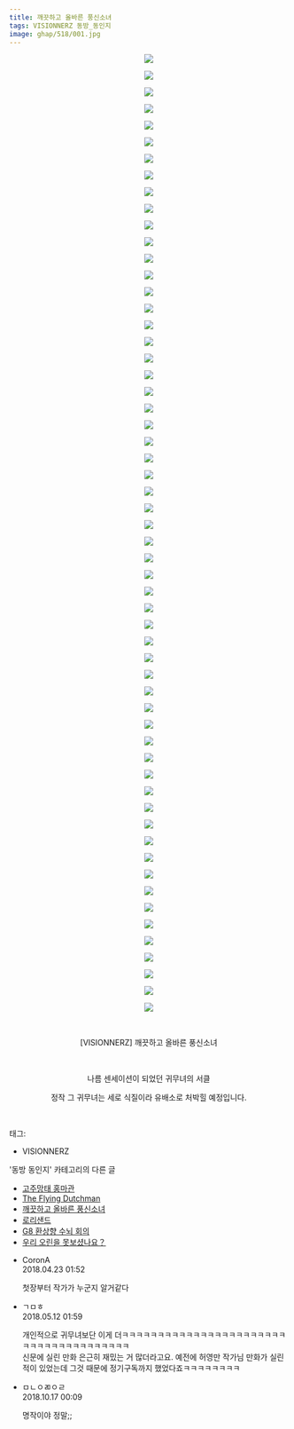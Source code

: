 ```yaml
---
title: 깨끗하고 올바른 풍신소녀
tags: VISIONNERZ 동방_동인지
image: ghap/518/001.jpg
---
```

<div class="article">
<p style="text-align: center; clear: none; float: none;"><img src="{{ site.nasurl }}/ghap/518/001.jpg"/></p>
<p style="text-align: center; clear: none; float: none;"><img src="{{ site.nasurl }}/ghap/518/002.jpg"/></p>
<p style="text-align: center; clear: none; float: none;"><img src="{{ site.nasurl }}/ghap/518/003.jpg"/></p>
<p style="text-align: center; clear: none; float: none;"><img src="{{ site.nasurl }}/ghap/518/004.jpg"/></p>
<p style="text-align: center; clear: none; float: none;"><img src="{{ site.nasurl }}/ghap/518/005.jpg"/></p>
<p style="text-align: center; clear: none; float: none;"><img src="{{ site.nasurl }}/ghap/518/006.jpg"/></p>
<p style="text-align: center; clear: none; float: none;"><img src="{{ site.nasurl }}/ghap/518/007.jpg"/></p>
<p style="text-align: center; clear: none; float: none;"><img src="{{ site.nasurl }}/ghap/518/008.jpg"/></p>
<p style="text-align: center; clear: none; float: none;"><img src="{{ site.nasurl }}/ghap/518/009.jpg"/></p>
<p style="text-align: center; clear: none; float: none;"><img src="{{ site.nasurl }}/ghap/518/010.jpg"/></p>
<p style="text-align: center; clear: none; float: none;"><img src="{{ site.nasurl }}/ghap/518/011.jpg"/></p>
<p style="text-align: center; clear: none; float: none;"><img src="{{ site.nasurl }}/ghap/518/012.jpg"/></p>
<p style="text-align: center; clear: none; float: none;"><img src="{{ site.nasurl }}/ghap/518/013.jpg"/></p>
<p style="text-align: center; clear: none; float: none;"><img src="{{ site.nasurl }}/ghap/518/014.jpg"/></p>
<p style="text-align: center; clear: none; float: none;"><img src="{{ site.nasurl }}/ghap/518/015.jpg"/></p>
<p style="text-align: center; clear: none; float: none;"><img src="{{ site.nasurl }}/ghap/518/016.jpg"/></p>
<p style="text-align: center; clear: none; float: none;"><img src="{{ site.nasurl }}/ghap/518/017.jpg"/></p>
<p style="text-align: center; clear: none; float: none;"><img src="{{ site.nasurl }}/ghap/518/018.jpg"/></p>
<p style="text-align: center; clear: none; float: none;"><img src="{{ site.nasurl }}/ghap/518/019.jpg"/></p>
<p style="text-align: center; clear: none; float: none;"><img src="{{ site.nasurl }}/ghap/518/020.jpg"/></p>
<p style="text-align: center; clear: none; float: none;"><img src="{{ site.nasurl }}/ghap/518/021.jpg"/></p>
<p style="text-align: center; clear: none; float: none;"><img src="{{ site.nasurl }}/ghap/518/022.jpg"/></p>
<p style="text-align: center; clear: none; float: none;"><img src="{{ site.nasurl }}/ghap/518/023.jpg"/></p>
<p style="text-align: center; clear: none; float: none;"><img src="{{ site.nasurl }}/ghap/518/024.jpg"/></p>
<p style="text-align: center; clear: none; float: none;"><img src="{{ site.nasurl }}/ghap/518/025.jpg"/></p>
<p style="text-align: center; clear: none; float: none;"><img src="{{ site.nasurl }}/ghap/518/026.jpg"/></p>
<p style="text-align: center; clear: none; float: none;"><img src="{{ site.nasurl }}/ghap/518/027.jpg"/></p>
<p style="text-align: center; clear: none; float: none;"><img src="{{ site.nasurl }}/ghap/518/028.jpg"/></p>
<p style="text-align: center; clear: none; float: none;"><img src="{{ site.nasurl }}/ghap/518/029.jpg"/></p>
<p style="text-align: center; clear: none; float: none;"><img src="{{ site.nasurl }}/ghap/518/030.jpg"/></p>
<p style="text-align: center; clear: none; float: none;"><img src="{{ site.nasurl }}/ghap/518/031.jpg"/></p>
<p style="text-align: center; clear: none; float: none;"><img src="{{ site.nasurl }}/ghap/518/032.jpg"/></p>
<p style="text-align: center; clear: none; float: none;"><img src="{{ site.nasurl }}/ghap/518/033.jpg"/></p>
<p style="text-align: center; clear: none; float: none;"><img src="{{ site.nasurl }}/ghap/518/034.jpg"/></p>
<p style="text-align: center; clear: none; float: none;"><img src="{{ site.nasurl }}/ghap/518/035.jpg"/></p>
<p style="text-align: center; clear: none; float: none;"><img src="{{ site.nasurl }}/ghap/518/036.jpg"/></p>
<p style="text-align: center; clear: none; float: none;"><img src="{{ site.nasurl }}/ghap/518/037.jpg"/></p>
<p style="text-align: center; clear: none; float: none;"><img src="{{ site.nasurl }}/ghap/518/038.jpg"/></p>
<p style="text-align: center; clear: none; float: none;"><img src="{{ site.nasurl }}/ghap/518/039.jpg"/></p>
<p style="text-align: center; clear: none; float: none;"><img src="{{ site.nasurl }}/ghap/518/040.jpg"/></p>
<p style="text-align: center; clear: none; float: none;"><img src="{{ site.nasurl }}/ghap/518/041.jpg"/></p>
<p style="text-align: center; clear: none; float: none;"><img src="{{ site.nasurl }}/ghap/518/042.jpg"/></p>
<p style="text-align: center; clear: none; float: none;"><img src="{{ site.nasurl }}/ghap/518/043.jpg"/></p>
<p style="text-align: center; clear: none; float: none;"><img src="{{ site.nasurl }}/ghap/518/044.jpg"/></p>
<p style="text-align: center; clear: none; float: none;"><img src="{{ site.nasurl }}/ghap/518/045.jpg"/></p>
<p style="text-align: center; clear: none; float: none;"><img src="{{ site.nasurl }}/ghap/518/046.jpg"/></p>
<p style="text-align: center; clear: none; float: none;"><img src="{{ site.nasurl }}/ghap/518/047.jpg"/></p>
<p style="text-align: center; clear: none; float: none;"><img src="{{ site.nasurl }}/ghap/518/048.jpg"/></p>
<p style="text-align: center; clear: none; float: none;"><img src="{{ site.nasurl }}/ghap/518/049.jpg"/></p>
<p style="text-align: center; clear: none; float: none;"><img src="{{ site.nasurl }}/ghap/518/050.jpg"/></p>
<p style="text-align: center; clear: none; float: none;"><img src="{{ site.nasurl }}/ghap/518/051.jpg"/></p>
<p style="text-align: center; clear: none; float: none;"><img src="{{ site.nasurl }}/ghap/518/052.jpg"/></p>
<p style="text-align: center; clear: none; float: none;"><img src="{{ site.nasurl }}/ghap/518/053.jpg"/></p>
<p style="text-align: center; clear: none; float: none;"><img src="{{ site.nasurl }}/ghap/518/054.jpg"/></p>
<p style="text-align: center; clear: none; float: none;"><img src="{{ site.nasurl }}/ghap/518/055.jpg"/></p>
<p style="text-align: center; clear: none; float: none;"><img src="{{ site.nasurl }}/ghap/518/056.jpg"/></p>
<p style="text-align: center; clear: none; float: none;"><img src="{{ site.nasurl }}/ghap/518/057.jpg"/></p>
<p style="text-align: center; clear: none; float: none;"><img src="{{ site.nasurl }}/ghap/518/058.jpg"/></p>
<p style="text-align: center; clear: none; float: none;"><br/></p>
<p style="text-align: center; clear: none; float: none;">[VISIONNERZ] 깨끗하고 올바른 풍신소녀</p>
<p style="text-align: center; clear: none; float: none;"><br/></p>
<p style="text-align: center; clear: none; float: none;">나름 센세이션이 되었던 귀무녀의 서클</p>
<p style="text-align: center; clear: none; float: none;">정작 그 귀무녀는 세로 식질이라 유배소로 처박힐 예정입니다.</p>
<p><br/></p>
</div><div class="tagTrail">
<p>태그: </p>
<ul>
<li>VISIONNERZ</li>
</ul>
</div><div class="another">
<p>'동방 동인지' 카테고리의 다른 글</p>
<ul>
<li><a href="/2016-06-23-ghap_520">고주망태 홍마관</a></li>
<li><a href="/2016-06-23-ghap_519">The Flying Dutchman</a></li>
<li><a href="/2016-06-23-ghap_518">깨끗하고 올바른 풍신소녀</a></li>
<li><a href="/2016-06-23-ghap_517">로리샌드</a></li>
<li><a href="/2016-06-23-ghap_516">G8 환상향 수뇌 회의</a></li>
<li><a href="/2016-06-23-ghap_514">우리 오린을 못보셨나요？</a></li>
</ul>
</div><div class="cb_module cb_fluid">
<div class="cb_wrt cb_profile">
<div class="comment">
<ul>
<li class="cb_thumb_off" id="comment15243344">
<div class="cb_comment_area">
<div class="cb_info_area">
<div class="cb_section">
<span class="cb_nick_name">CoronA</span>
</div>
<div class="cb_section">
<span class="cb_date">2018.04.23 01:52 </span>
</div>
</div>
<div class="cb_dsc_comment">
<p class="cb_dsc">
											첫장부터 작가가 누군지 알거같다
										</p>
</div>
</div></li>
<li class="cb_thumb_off" id="comment15254408">
<div class="cb_comment_area">
<div class="cb_info_area">
<div class="cb_section">
<span class="cb_nick_name">ㄱㅁㅎ</span>
</div>
<div class="cb_section">
<span class="cb_date">2018.05.12 01:59 </span>
</div>
</div>
<div class="cb_dsc_comment">
<p class="cb_dsc">
											개인적으로 귀무녀보단 이게 더ㅋㅋㅋㅋㅋㅋㅋㅋㅋㅋㅋㅋㅋㅋㅋㅋㅋㅋㅋㅋㅋㅋㅋㅋㅋㅋㅋㅋㅋㅋㅋㅋㅋㅋㅋㅋㅋㅋ<br/>
신문에 실린 만화 은근히 재밌는 거 많더라고요. 예전에 허영만 작가님 만화가 실린 적이 있었는데 그것 때문에 정기구독까지 했었다죠ㅋㅋㅋㅋㅋㅋㅋㅋ
										</p>
</div>
</div></li>
<li class="cb_thumb_off" id="comment15356825">
<div class="cb_comment_area">
<div class="cb_info_area">
<div class="cb_section">
<span class="cb_nick_name">ㅁㄴㅇㄻㅇㄹ</span>
</div>
<div class="cb_section">
<span class="cb_date">2018.10.17 00:09 </span>
</div>
</div>
<div class="cb_dsc_comment">
<p class="cb_dsc">
											명작이야 정말;;
										</p>
</div>
</div></li>
</ul>
</div>
</div><!-- commentList close -->
</div>